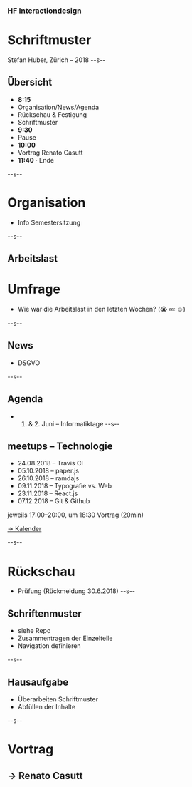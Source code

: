 ### HF Interactiondesign

# Schriftmuster

Stefan Huber, Zürich – 2018 <!-- .element: class="footer" -->
--s--
## Übersicht

* **8:15**
* Organisation/News/Agenda
* Rückschau & Festigung
* Schriftmuster
* **9:30**
* Pause
* **10:00**
* Vortrag Renato Casutt
* **11:40** · Ende

--s--
# Organisation
* Info Semestersitzung

--s--
## Arbeitslast

# Umfrage
* Wie war die Arbeitslast in den letzten Wochen? (😭 💤 ☺️)

--s--
## News
* DSGVO

--s--
## Agenda
* 1. & 2. Juni – Informatiktage
--s--
## meetups – Technologie
* 24.08.2018 – Travis CI
* 05.10.2018 – paper.js
* 26.10.2018 – ramdajs
* 09.11.2018 – Typografie vs. Web
* 23.11.2018 – React.js
* 07.12.2018 – Git & Github

jeweils 17:00–20:00, um 18:30 Vortrag (20min)

[→ Kalender](webcal://signalwerk.github.io/calendar/IAD-meetup.ics)

--s--
# Rückschau
* Prüfung (Rückmeldung 30.6.2018)
--s--
## Schriftenmuster

* siehe Repo
* Zusammentragen der Einzelteile
* Navigation definieren

--s--
## Hausaufgabe

* Überarbeiten Schriftmuster
* Abfüllen der Inhalte

--s--
# Vortrag
## → Renato Casutt
